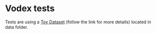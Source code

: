 # Vodex tests

Tests are using a [Toy Dataset](https://lemonjust.github.io/vodex/data/#toy-dataset) (follow the link for more details) located in data folder. 
